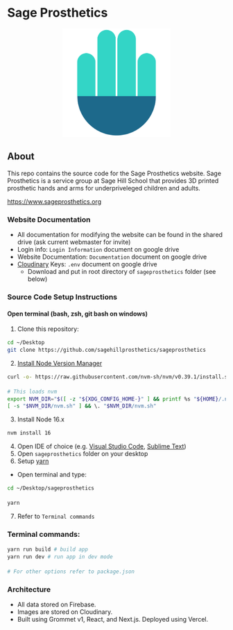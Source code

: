 # Sage Prosthetics 
<p align="center">
<img src=public/static/favicon.png width="250" height="250">
</p>

## About
This repo contains the source code for the Sage Prosthetics website. Sage Prosthetics is a service group at Sage Hill School that provides 3D printed prosthetic hands and arms for underpriveleged children and adults.

https://www.sageprosthetics.org

### Website Documentation
* All documentation for modifying the website can be found in the shared drive (ask current webmaster for invite)
* Login info: `Login Information` document on google drive
* Website Documentation: `Documentation` document on google drive
* [Cloudinary](https://cloudinary.com/) Keys: `.env` document on google drive
    * Download and put in root directory of `sageprosthetics` folder (see below)
### Source Code Setup Instructions
#### Open terminal (bash, zsh, git bash on windows)
1. Clone this repository:
```bash
cd ~/Desktop 
git clone https://github.com/sagehillprosthetics/sageprosthetics
```
2. [Install Node Version Manager](https://github.com/nvm-sh/nvm)
```bash
curl -o- https://raw.githubusercontent.com/nvm-sh/nvm/v0.39.1/install.sh | bash

# This loads nvm
export NVM_DIR="$([ -z "${XDG_CONFIG_HOME-}" ] && printf %s "${HOME}/.nvm" || printf %s "${XDG_CONFIG_HOME}/nvm")"
[ -s "$NVM_DIR/nvm.sh" ] && \. "$NVM_DIR/nvm.sh" 
```
3.  Install Node 16.x
```bash
nvm install 16
```
4. Open IDE of choice (e.g. [Visual Studio Code](https://code.visualstudio.com/download), [Sublime Text](https://www.sublimetext.com/3))
5. Open `sageprosthetics` folder on your desktop
6. Setup [yarn](https://yarnpkg.com/)
* Open terminal and type:
```bash
cd ~/Desktop/sageprosthetics

yarn
```
7. Refer to `Terminal commands`
### Terminal commands:
```bash
yarn run build # build app
yarn run dev # run app in dev mode

# For other options refer to package.json
```
### Architecture
* All data stored on Firebase. 
* Images are stored on Cloudinary.
* Built using Grommet v1, React, and Next.js. Deployed using Vercel.